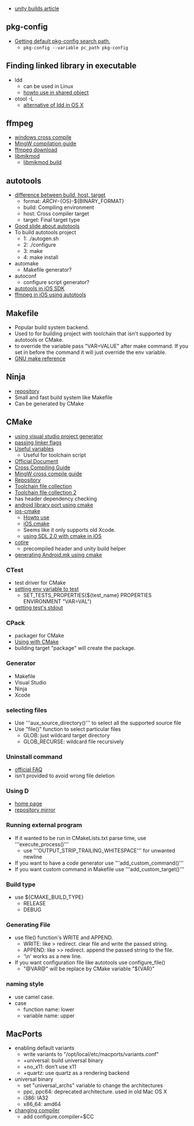 * [unity builds article](http://buffered.io/posts/the-magic-of-unity-builds)

## pkg-config
* [Getting default pkg-config search path.](http://askubuntu.com/questions/210210/pkg-config-path-environment-variable)
  * `pkg-config --variable pc_path pkg-config`

## Finding linked library in executable
* ldd
  * can be used in Linux
  * [howto use in shared object](http://solaris-user.com/solaris_beans/ldd.html)
* otool -L
  * [alternative of ldd in OS X](http://stackoverflow.com/questions/1057234/discovery-of-dynamic-library-dependency-on-mac-os-linux)

## ffmpeg
* [windows cross compile](http://ffmpeg.org/trac/ffmpeg/wiki/CrossCompilingForWindows)
* [MingW compilation guide](http://ffmpeg.org/trac/ffmpeg/wiki/MingwCompilationGuide)
* [ffmpeg download](http://ffmpeg.org/download.html)
* [libmikmod](http://mikmod.shlomifish.org/)
  * [libmikmod build](https://bitbucket.org/bradpitcher/mingw-cross-env/src/66c85409b726/src/libmikmod.mk)

## autotools
* [difference between build, host, target](http://d.hatena.ne.jp/maminus/20100129/1264781242)
  * format: ${ARCH}-${OS}-${BINARY_FORMAT}
  * build: Compiling environment
  * host: Cross compiler target
  * target: Final target type
* [Good slide about autotools](https://docs.google.com/viewer?url=http://www.lrde.epita.fr/~adl/dl/autotools.pdf)
* To build autotools project
  * 1: ./autogen.sh
  * 2: ./configure
  * 3: make
  * 4: make install
* automake
  * Makefile generator?
* autoconf
  * configure script generator?
* [autotools in iOS SDK](http://stackoverflow.com/questions/1602182/cross-compile-autotools-based-libraries-for-official-iphone-sdk)
* [ffmpeg in iOS using autotools](http://blog.fh-kaernten.at/wehr/?p=1764)

## Makefile
* Popular build system backend.
* Used to for building project with toolchain that isn't supported by autotools or CMake.
* to override the variable pass "VAR=VALUE" after make command. If you set in before the command it will just override the env variable.
* [GNU make reference](http://www.gnu.org/software/make/manual/make.html)

## Ninja
* [repository](https://github.com/martine/ninja)
* Small and fast build system like Makefile
* Can be generated by CMake

## CMake
* [using visual studio project generator](http://stackoverflow.com/questions/395169/using-cmake-to-generate-visual-studio-c-project-files)
* [passing linker flags](http://stackoverflow.com/questions/3544245/turning-on-linker-flags-with-cmake)
* [Useful variables](http://www.cmake.org/Wiki/CMake_Useful_Variables)
  * Useful for toolchain script
* [Official Document](http://www.cmake.org/cmake/help/documentation.html)
* [Cross Compiling Guide](http://www.cmake.org/Wiki/CMake_Cross_Compiling)
* [MingW cross compile guide](http://www.cmake.org/Wiki/CmakeMingw)
* [Repository](http://cmake.org/gitweb?p=cmake.git;a=summary)
* [Toolchain file collection](https://github.com/matthb2/CMakeToolchainFiles)
* [Toolchain file collection 2](https://github.com/seichter/CMake-Toolchain-Collection)
* has header dependency  checking
* [android library port using cmake](https://code.google.com/p/android-cmake/)
* [ios-cmake](https://code.google.com/p/ios-cmake/)
  * [Howto use](https://code.google.com/p/ios-cmake/wiki/HowTo)
  * [iOS.cmake](https://code.google.com/p/ios-cmake/source/browse/toolchain/iOS.cmake)
  * Seems like it only supports old Xcode.
  * [using SDL 2.0 with cmake in iOS](http://immersedcode.org/2011/4/25/sdl-on-ios/)
* [cotire](https://github.com/sakra/cotire)
  * precompiled header and unity build helper
* [generating Android.mk using cmake](http://www.cmake.org/pipermail/cmake/2012-August/051580.html)

### CTest
* test driver for CMake
* [setting env variable to test](http://d.hatena.ne.jp/yoan_mtk/20120522/1337716528)
  * SET_TESTS_PROPERTIES(${test_name} PROPERTIES ENVIRONMENT "VAR=VAL")
* [getting test's stdout](http://stackoverflow.com/questions/5709914/using-cmake-how-do-i-get-verbose-output-from-ctest)

### CPack
* packager for CMake
* [Using with CMake](http://www.vtk.org/Wiki/CMake:Packaging_With_CPack)
* building target "package" will create the package.

### Generator
* Makefile
* Visual Studio
* Ninja
* Xcode

### selecting files
* Use '''aux_source_directory()''' to select all the supported source file
* Use "file()" function to select particular files
  * GLOB: just wildcard target directory
  * GLOB_RECURSE: wildcard file recursively

### Uninstall command
* [official FAQ](http://www.vtk.org/Wiki/CMake_FAQ#Can_I_do_.22make_uninstall.22_with_CMake.3F)
* isn't provided to avoid wrong file deletion

### Using D
* [home page](http://www.dsource.org/projects/cmaked)
* [repository mirror](https://github.com/tomka/cmaked)

###  Running external program 
* If it wanted to be run in CMakeLists.txt parse time, use '''execute_process()'''
  * use '''OUTPUT_STRIP_TRAILING_WHITESPACE''' for unwanted newline
* If you want to have a code generator use '''add_custom_command()'''
* If you want custom command in Makefile use '''add_custom_target()'''

###  Build type 
* use ${CMAKE_BUILD_TYPE}
  * RELEASE
  * DEBUG

###  Generating File 
* use file() function's WRITE and APPEND.
  * WRITE: like > redirect. clear file and write the passed string.
  * APPEND: like >> redirect. append the passed string to the file.
  * '\n' works as a new line.
* If you want configuration file like autotools use configure_file()
  * "@VAR@" will be replace by CMake variable "${VAR}"

### naming style
* use camel case.
* case
  * function name: lower
  * variable name: upper

## MacPorts
* enabling default variants
  * write variants to "/opt/local/etc/macports/variants.conf"
  * +universal: build universal binary
  * +no_x11: don't use x11
  * +quartz: use quartz as a rendering backend
* universal binary
  * set "universal_archs" variable to change the architectures
  * ppc, ppc64: deprecated architecture. used in old Mac OS X
  * i386: IA32
  * x86_64: amd64
* [changing compiler](http://d.hatena.ne.jp/fujisan3776/20100714/1279085741)
  * add configure.compiler=$CC

